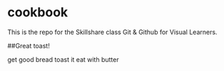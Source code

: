 # cookbook
This is the repo for the Skillshare class Git &amp; Github for Visual Learners.

##Great toast!

get good bread
toast it 
eat with butter
